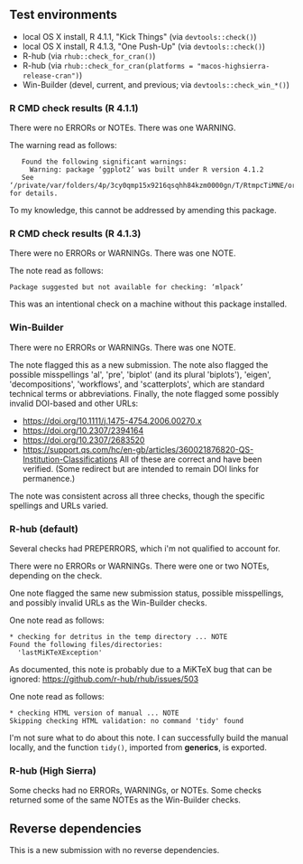## Test environments

* local OS X install, R 4.1.1, "Kick Things" (via `devtools::check()`)
* local OS X install, R 4.1.3, "One Push-Up" (via `devtools::check()`)
* R-hub (via `rhub::check_for_cran()`)
* R-hub (via `rhub::check_for_cran(platforms = "macos-highsierra-release-cran")`)
* Win-Builder (devel, current, and previous; via `devtools::check_win_*()`)

### R CMD check results (R 4.1.1)

There were no ERRORs or NOTEs. There was one WARNING.

The warning read as follows:
```
   Found the following significant warnings:
     Warning: package ‘ggplot2’ was built under R version 4.1.2
   See ‘/private/var/folders/4p/3cy0qmp15x9216qsqhh84kzm0000gn/T/RtmpcTiMNE/ordr.Rcheck/00install.out’ for details.
```
To my knowledge, this cannot be addressed by amending this package.

### R CMD check results (R 4.1.3)

There were no ERRORs or WARNINGs. There was one NOTE.

The note read as follows:
```
Package suggested but not available for checking: ‘mlpack’
```
This was an intentional check on a machine without this package installed.

### Win-Builder

There were no ERRORs or WARNINGs. There was one NOTE.

The note flagged this as a new submission.
The note also flagged the possible misspellings 'al', 'pre', 'biplot' (and its plural 'biplots'), 'eigen', 'decompositions', 'workflows', and 'scatterplots', which are standard technical terms or abbreviations.
Finally, the note flagged some possibly invalid DOI-based and other URLs:
* <https://doi.org/10.1111/j.1475-4754.2006.00270.x>
* <https://doi.org/10.2307/2394164>
* <https://doi.org/10.2307/2683520>
* <https://support.qs.com/hc/en-gb/articles/360021876820-QS-Institution-Classifications>
All of these are correct and have been verified. (Some redirect but are intended to remain DOI links for permanence.)

The note was consistent across all three checks, though the specific spellings and URLs varied.

### R-hub (default)

Several checks had PREPERRORS, which i'm not qualified to account for.

There were no ERRORs or WARNINGs. There were one or two NOTEs, depending on the check.

One note flagged the same new submission status, possible misspellings, and possibly invalid URLs as the Win-Builder checks.

One note read as follows:
```
* checking for detritus in the temp directory ... NOTE
Found the following files/directories:
  'lastMiKTeXException'
```
As documented, this note is probably due to a MiKTeX bug that can be ignored:
<https://github.com/r-hub/rhub/issues/503>

One note read as follows:
```
* checking HTML version of manual ... NOTE
Skipping checking HTML validation: no command 'tidy' found
```
I'm not sure what to do about this note. I can successfully build the manual locally, and the function `tidy()`, imported from **generics**, is exported.

### R-hub (High Sierra)

Some checks had no ERRORs, WARNINGs, or NOTEs.
Some checks returned some of the same NOTEs as the Win-Builder checks.

## Reverse dependencies

This is a new submission with no reverse dependencies.
